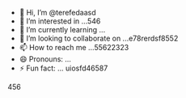 - 👋 Hi, I’m @terefedaasd
- 👀 I’m interested in ...546
- 🌱 I’m currently learning ...
- 💞️ I’m looking to collaborate on ...e78rerdsf8552
- 📫 How to reach me ...55622323
- 😄 Pronouns: ...
- ⚡ Fun fact: ...
uiosfd46587
<!---s5555
terefeda/terefeda is a ✨ special ✨ repository because its `READM123E.md` (this file) appears on your GitHub profile.dgf
You can click the Preview link to take a look at your changes.sf
--->
456
